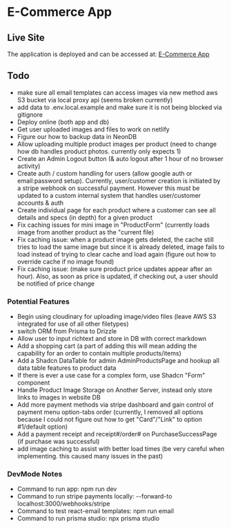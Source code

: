 # E-Commerce App

## Live Site

The application is deployed and can be accessed at: [E-Commerce App](https://e-commerce-54.netlify.app)

## Todo

- make sure all email templates can access images via new method aws S3 bucket via local proxy api (seems broken currently)
- add data to .env.local.example and make sure it is not being blocked via gitignore
- Deploy online (both app and db)
- Get user uploaded images and files to work on netlify
- Figure our how to backup data in NeonDB
- Allow uploading multiple product images per product (need to change how db handles product photos. currently only expects 1)
- Create an Admin Logout button (& auto logout after 1 hour of no browser activity)
- Create auth / custom handling for users (allow google auth or email:password setup). Currently, user/customer creation is initiated by a stripe webhook on successful payment. However this must be updated to a custom internal system that handles user/customer accounts & auth
- Create individual page for each product where a customer can see all details and specs (in depth) for a given product
- Fix caching issues for mini image in "ProductForm" (currently loads image from another product as the "current file)
- Fix caching issue: when a product image gets deleted, the cache still tries to load the same image but since it is already deleted, image fails to load instead of trying to clear cache and load again (figure out how to override cache if no image found)
- Fix caching issue: (make sure product price updates appear after an hour). Also, as soon as price is updated, if checking out, a user should be notified of price change

### Potential Features

- Begin using cloudinary for uploading image/video files (leave AWS S3 integrated for use of all other filetypes)
- switch ORM from Prisma to Drizzle
- Allow user to input richtext and store in DB with correct markdown
- Add a shopping cart (a part of adding this will mean adding the capability for an order to contain multiple products/items)
- Add a Shadcn DataTable for admin AdminProductsPage and hookup all data table features to product data
- If there is ever a use case for a complex form, use Shadcn "Form" component
- Handle Product Image Storage on Another Server, instead only store links to images in website DB
- Add more payment methods via stripe dashboard and gain control of payment menu option-tabs order (currently, I removed all options because I could not figure out how to get "Card"/"Link" to option #1/default option)
- Add a payment receipt and receipt#/order# on PurchaseSuccessPage (if purchase was successful)
- add image caching to assist with better load times (be very careful when implementing. this caused many issues in the past)

### DevMode Notes

- Command to run app: npm run dev
- Command to run stripe payments locally: --forward-to localhost:3000/webhooks/stripe
- Command to test react-email templates: npm run email
- Command to run prisma studio: npx prisma studio
